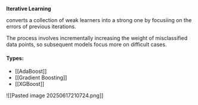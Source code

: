 **Iterative Learning**

converts a collection of weak learners into a strong one by focusiing on the errors of previous iterations.

The process involves incrementally increasing the weight of misclassified data points, so subsequent models focus more on difficult cases.
#### Types:
- [[AdaBoost]]
- [[Gradient Boosting]]
- [[XGBoost]]

![[Pasted image 20250617210724.png]]


